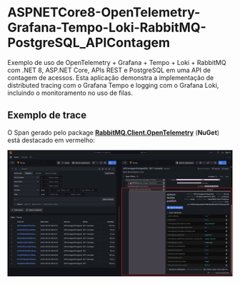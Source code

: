 # ASPNETCore8-OpenTelemetry-Grafana-Tempo-Loki-RabbitMQ-PostgreSQL_APIContagem
Exemplo de uso de OpenTelemetry + Grafana + Tempo + Loki + RabbitMQ com .NET 8, ASP.NET Core, APIs REST e PostgreSQL em uma API de contagem de acessos. Esta aplicação demonstra a implementação de distributed tracing com o Grafana Tempo e logging com o Grafana Loki, incluindo o monitoramento no uso de filas.

## Exemplo de trace

O Span gerado pelo package [**RabbitMQ.Client.OpenTelemetry**](https://www.nuget.org/packages/RabbitMQ.Client.OpenTelemetry/1.0.0-rc.1) (**NuGet**) está destacado em vermelho:

![alt](docs/trace-rabbitmq-01.png)